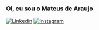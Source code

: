 ### Oi, eu sou o Mateus de Araujo 

[![Linkedin](https://img.shields.io/badge/LinkedIn-0077B5?style=for-the-badge&logo=linkedin&logoColor=white)](https://www.linkedin.com/in/mateus-de-araujo-almeida/)
[![Instagram](https://img.shields.io/badge/Instagram-E4405F?style=for-the-badge&logo=instagram&logoColor=white)](https://www.instagram.com/mateus0_0a/)
